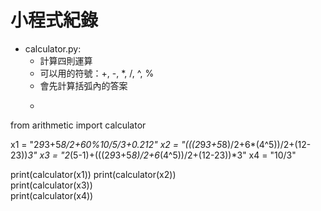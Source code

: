 # 小程式紀錄
- calculator.py:
  - 計算四則運算
  - 可以用的符號：+, -, *, /, ^, %
  - 會先計算括弧內的答案
  - ```ruby
from arithmetic import calculator

x1 = "2*9*3+5*8/2+60%10/5/3+0.212"
x2 = "(((2*9*3+5*8)/2+6*(4^5))/2+(12-23))*3"
x3 = "2*(5-1)+(((2*9*3+5*8)/2+6*(4^5))/2+(12-23))*3"
x4 = "10/3"

print(calculator(x1)) 
print(calculator(x2))  
print(calculator(x3))  
print(calculator(x4))
```
